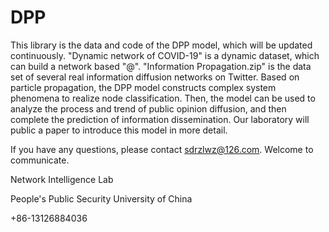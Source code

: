 # DPP
This library is the data and code of the DPP model, which will be updated continuously.
"Dynamic network of COVID-19" is a dynamic dataset, which can build a network based "@".
"Information Propagation.zip" is the data set of several real information diffusion networks on Twitter.
Based on particle propagation, the DPP model constructs complex system phenomena to realize node classification. Then, the model can be used to analyze the process and trend of public opinion diffusion, and then complete the prediction of information dissemination. Our laboratory will public a paper to introduce this model in more detail.

If you have any questions, please contact sdrzlwz@126.com. Welcome to communicate.


Network Intelligence Lab

People's Public Security University of China

+86-13126884036
